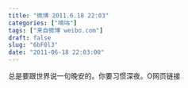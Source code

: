 ```yaml
---
title: "微博 2011.6.18 22:03"
categories: ["嘀咕"]
tags: ["来自微博 weibo.com"]
draft: false
slug: "6bF0l3"
date: "2011-06-18 22:03:00"
---
```


<p>总是要跟世界说一句晚安的。你要习惯深夜。O网页链接 ​​​​</p>
